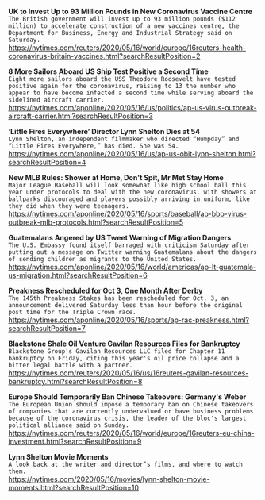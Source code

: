 **UK to Invest Up to 93 Million Pounds in New Coronavirus Vaccine Centre**\
`The British government will invest up to 93 million pounds ($112 million) to accelerate construction of a new vaccines centre, the Department for Business, Energy and Industrial Strategy said on Saturday.`\
https://nytimes.com/reuters/2020/05/16/world/europe/16reuters-health-coronavirus-britain-vaccines.html?searchResultPosition=2

**8 More Sailors Aboard US Ship Test Positive a Second Time**\
`Eight more sailors aboard the USS Theodore Roosevelt have tested positive again for the coronavirus, raising to 13 the number who appear to have become infected a second time while serving aboard the sidelined aircraft carrier.`\
https://nytimes.com/aponline/2020/05/16/us/politics/ap-us-virus-outbreak-aircraft-carrier.html?searchResultPosition=3

**‘Little Fires Everywhere’ Director Lynn Shelton Dies at 54**\
`Lynn Shelton, an independent filmmaker who directed “Humpday” and “Little Fires Everywhere,” has died. She was 54. `\
https://nytimes.com/aponline/2020/05/16/us/ap-us-obit-lynn-shelton.html?searchResultPosition=4

**New MLB Rules: Shower at Home, Don't Spit, Mr Met Stay Home**\
`Major League Baseball will look somewhat like high school ball this year under protocols to deal with the new coronavirus, with showers at ballparks discouraged and players possibly arriving in uniform, like they did when they were teenagers.`\
https://nytimes.com/aponline/2020/05/16/sports/baseball/ap-bbo-virus-outbreak-mlb-protocols.html?searchResultPosition=5

**Guatemalans Angered by US Tweet Warning of Migration Dangers**\
`The U.S. Embassy found itself barraged with criticism Saturday after putting out a message on Twitter warning Guatemalans about the dangers of sending children as migrants to the United States.`\
https://nytimes.com/aponline/2020/05/16/world/americas/ap-lt-guatemala-us-migration.html?searchResultPosition=6

**Preakness Rescheduled for Oct 3, One Month After Derby**\
`The 145th Preakness Stakes has been rescheduled for Oct. 3, an announcement delivered Saturday less than hour before the original post time for the Triple Crown race.`\
https://nytimes.com/aponline/2020/05/16/sports/ap-rac-preakness.html?searchResultPosition=7

**Blackstone Shale Oil Venture Gavilan Resources Files for Bankruptcy**\
`Blackstone Group's Gavilan Resources LLC filed for Chapter 11 bankruptcy on Friday, citing this year's oil price collapse and a bitter legal battle with a partner. `\
https://nytimes.com/reuters/2020/05/16/us/16reuters-gavilan-resources-bankruptcy.html?searchResultPosition=8

**Europe Should Temporarily Ban Chinese Takeovers: Germany's Weber**\
`The European Union should impose a temporary ban on Chinese takeovers of companies that are currently undervalued or have business problems because of the coronavirus crisis, the leader of the bloc's largest political alliance said on Sunday.`\
https://nytimes.com/reuters/2020/05/16/world/europe/16reuters-eu-china-investment.html?searchResultPosition=9

**Lynn Shelton Movie Moments**\
`A look back at the writer and director’s films, and where to watch them.`\
https://nytimes.com/2020/05/16/movies/lynn-shelton-movie-moments.html?searchResultPosition=10

